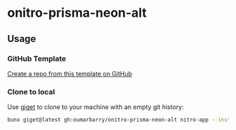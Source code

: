 # onitro-prisma-neon-alt

## Usage

### GitHub Template

[Create a repo from this template on GitHub](https://github.com/oumarbarry/onitro-prisma-neon-alt/generate)

### Clone to local

Use [giget](https://github.com/unjs/giget) to clone to your machine with an empty git history:

```bash
bunx giget@latest gh:oumarbarry/onitro-prisma-neon-alt nitro-app --install --shell
```
